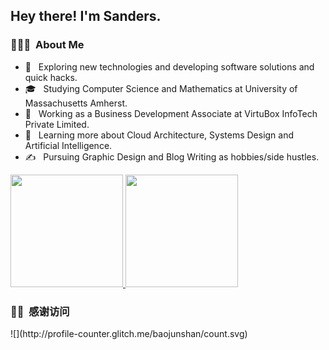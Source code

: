 <h2> Hey there! I'm Sanders.</h2>

<h3> 👨🏻‍💻 &nbsp;About Me </h3>

- 🤔 &nbsp; Exploring new technologies and developing software solutions and quick hacks.
- 🎓 &nbsp; Studying Computer Science and Mathematics at University of Massachusetts Amherst.
- 💼 &nbsp; Working as a Business Development Associate at VirtuBox InfoTech Private Limited.
- 🌱 &nbsp; Learning more about Cloud Architecture, Systems Design and Artificial Intelligence.
- ✍️ &nbsp; Pursuing Graphic Design and Blog Writing as hobbies/side hustles.

<a href="https://github.com/baojunshan">
  <img height="180em" src="https://github-readme-stats.vercel.app/api?username=baojunshan&theme=buefy&show_icons=true" />
  <img height="180em" src="https://github-readme-stats.vercel.app/api/top-langs/?username=baojunshan&theme=buefy&layout=compact" />
</a>

<h3> 👋🏻 &nbsp;感谢访问 </h3>
![](http://profile-counter.glitch.me/baojunshan/count.svg)
<br/>
